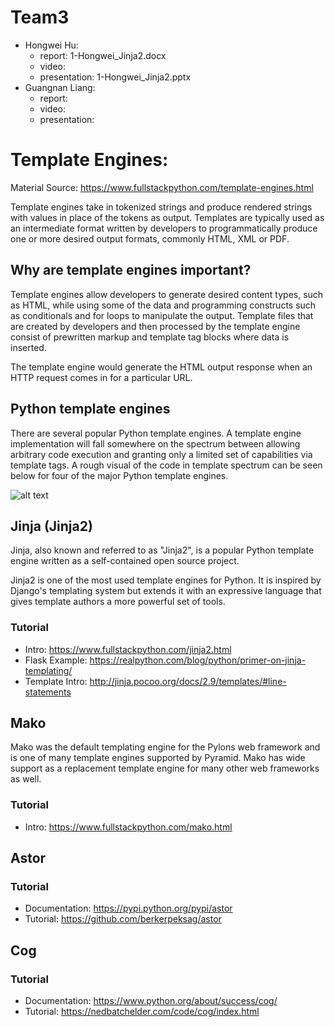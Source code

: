 # Team3

* Hongwei Hu:
    * report: 1-Hongwei_Jinja2.docx
    * video:
    * presentation: 1-Hongwei_Jinja2.pptx
* Guangnan Liang:
    * report: 
    * video:
    * presentation:

# Template Engines: 

Material Source: https://www.fullstackpython.com/template-engines.html

Template engines take in tokenized strings and produce rendered strings with values in place of the tokens as output. Templates are typically used as an intermediate format written by developers to programmatically produce one or more desired output formats, commonly HTML, XML or PDF.

## Why are template engines important?
Template engines allow developers to generate desired content types, such as HTML, while using some of the data and programming constructs such as conditionals and for loops to manipulate the output. Template files that are created by developers and then processed by the template engine consist of prewritten markup and template tag blocks where data is inserted.

The template engine would generate the HTML output response when an HTTP request comes in for a particular URL.

## Python template engines
There are several popular Python template engines. A template engine implementation will fall somewhere on the spectrum between allowing arbitrary code execution and granting only a limited set of capabilities via template tags. A rough visual of the code in template spectrum can be seen below for four of the major Python template engines.

![alt text](https://www.fullstackpython.com/img/visuals/template-logic-spectrum.png)

## Jinja (Jinja2)
Jinja, also known and referred to as "Jinja2", is a popular Python template engine written as a self-contained open source project.

Jinja2 is one of the most used template engines for Python. It is inspired by Django's templating system but extends it with an expressive language that gives template authors a more powerful set of tools.

### Tutorial
* Intro: https://www.fullstackpython.com/jinja2.html
* Flask Example: https://realpython.com/blog/python/primer-on-jinja-templating/
* Template Intro: http://jinja.pocoo.org/docs/2.9/templates/#line-statements

## Mako
Mako was the default templating engine for the Pylons web framework and is one of many template engines supported by Pyramid. Mako has wide support as a replacement template engine for many other web frameworks as well.

### Tutorial
* Intro: https://www.fullstackpython.com/mako.html

## Astor
### Tutorial
* Documentation: https://pypi.python.org/pypi/astor
* Tutorial: https://github.com/berkerpeksag/astor

## Cog
### Tutorial
* Documentation: https://www.python.org/about/success/cog/
* Tutorial: https://nedbatchelder.com/code/cog/index.html






